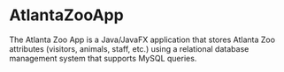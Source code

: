 # AtlantaZooApp
The Atlanta Zoo App is a Java/JavaFX application that stores Atlanta Zoo attributes (visitors, animals, staff, etc.) using a relational database management system that supports MySQL queries.
